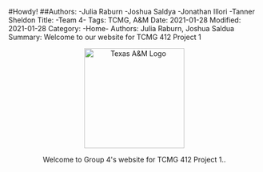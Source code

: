 #Howdy!
##Authors:
-Julia Raburn
-Joshua Saldya
-Jonathan Illori
-Tanner Sheldon
Title: -Team 4- 
Tags: TCMG, A&M
Date: 2021-01-28
Modified: 2021-01-28
Category: -Home-
Authors: Julia Raburn, Joshua Saldua
Summary: Welcome to our website for TCMG 412 Project 1

<html>
    <head>
        <title>-Team 4-</title>
        <meta name="tags" content="TCMG, A&M" />
        <meta name="date" content="2021-01-28" />
        <meta name="modified" content="2021-01-28" />
        <meta name="category" content="-Home-" />
        <meta name="authors" content="Julia Raburn, Joshua Saldua" />
        <meta name="summary" content="Welcome to our website for TCMG 412 Project 1" />
    </head>
    <body>
        <center><img src="images/logo.jpg" alt="Texas A&M Logo" width="200" height="200">
        <p>Welcome to Group 4's website for TCMG 412 Project 1..</p>
    </body>
